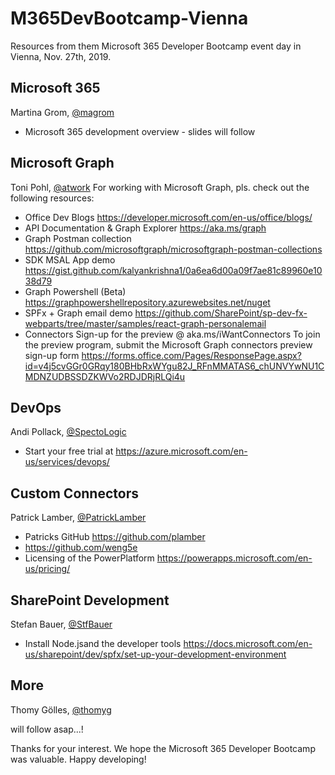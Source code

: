 # M365DevBootcamp-Vienna
Resources from them Microsoft 365 Developer Bootcamp event day in Vienna, Nov. 27th, 2019.


## Microsoft 365

Martina Grom, [@magrom](https://twitter.com/magrom)
- Microsoft 365 development overview - slides will follow


## Microsoft Graph

Toni Pohl, [@atwork](https://twitter.com/atwork)
For working with Microsoft Graph, pls. check out the following resources:

- Office Dev Blogs
https://developer.microsoft.com/en-us/office/blogs/
- API Documentation & Graph Explorer
https://aka.ms/graph   
- Graph Postman collection
https://github.com/microsoftgraph/microsoftgraph-postman-collections
- SDK MSAL App demo
https://gist.github.com/kalyankrishna1/0a6ea6d00a09f7ae81c89960e1038d79 
- Graph Powershell (Beta)
https://graphpowershellrepository.azurewebsites.net/nuget 
- SPFx + Graph email demo 
https://github.com/SharePoint/sp-dev-fx-webparts/tree/master/samples/react-graph-personalemail
- Connectors
Sign-up for the preview @ aka.ms/iWantConnectors
To join the preview program, submit the Microsoft Graph connectors preview sign-up form
https://forms.office.com/Pages/ResponsePage.aspx?id=v4j5cvGGr0GRqy180BHbRxWYgu82J_RFnMMATAS6_chUNVYwNU1CMDNZUDBSSDZKWVo2RDJDRjRLQi4u


## DevOps

Andi Pollack, [@SpectoLogic](https://twitter.com/SpectoLogic)
- Start your free trial at
https://azure.microsoft.com/en-us/services/devops/


## Custom Connectors

Patrick Lamber, [@PatrickLamber](https://twitter.com/patricklamber)
- Patricks GitHub https://github.com/plamber
- https://github.com/weng5e
- Licensing of the PowerPlatform https://powerapps.microsoft.com/en-us/pricing/


## SharePoint Development

Stefan Bauer, [@StfBauer](https://twitter.com/StfBauer)
- Install Node.jsand the developer tools
https://docs.microsoft.com/en-us/sharepoint/dev/spfx/set-up-your-development-environment



## More

Thomy Gölles, [@thomyg](https://twitter.com/thomyg)


will follow asap...!

Thanks for your interest. We hope the Microsoft 365 Developer Bootcamp was valuable.
Happy developing!
